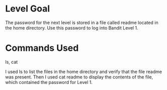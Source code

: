 # Level Goal
The password for the next level is stored in a file called readme located in the home directory. Use this password to log into Bandit Level 1.

# Commands Used
ls, cat

I used ls to list the files in the home directory and verify that the file readme was present. Then I used cat readme to display the contents of the file, which contained the password for Level 1.

